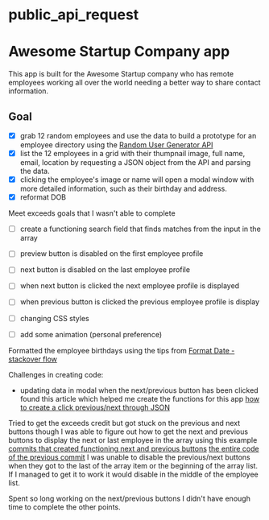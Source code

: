 # public_api_request

# Awesome Startup Company app

This app is built for the Awesome Startup company who has remote employees working all over the world needing a better way to share contact information. 

## Goal 
- [X] grab 12 random employees and use the data to build a prototype for an employee directory using the [Random User Generator API ](https://randomuser.me/)
- [X] list the 12 employees in a grid with their thumpnail image, full name, email, location by requesting a JSON object from the API and parsing the data.
- [X] clicking the employee's image or name will open a modal window with more detailed information, such as their birthday and address.
- [X] reformat DOB 

Meet exceeds goals that I wasn't able to complete 
- [ ] create a functioning search field that finds matches from the input in the array 
- [ ] preview button is disabled on the first employee profile
- [ ] next button is disabled on the last employee profile
- [ ] when next button is clicked the next employee profile is displayed
- [ ] when previous button is clicked the previous employee profile is display
- [ ] changing CSS styles
- [ ] add some animation (personal preference) 


Formatted the employee birthdays using the tips from [Format Date - stackover flow](https://stackoverflow.com/questions/24214319/how-to-format-date-in-javascript-returned-from-ajax-request-to-c-sharp-web-api)

Challenges in creating code: 
- updating data in modal when the next/previous button has been clicked found this article which helped me create the functions for this app [how to create a click previous/next through JSON](https://www.sitepoint.com/community/t/how-to-create-a-click-previous-next-through-a-json-ajax-success-return/222526/3)

Tried to get the exceeds credit but got stuck on the previous and next buttons though I was able to figure out how to get the next and previous buttons to display the next or last employee in the array using this example [commits that created functioning next and previous buttons](https://github.com/JelenaMF/public_api_request/commit/d59763cb4b6ecaa5e25d112a5a052d3368c38fca)
[the entire code of the previous commit](https://github.com/JelenaMF/public_api_request/tree/d59763cb4b6ecaa5e25d112a5a052d3368c38fca) I was unable to disable the previous/next buttons when they got to the last of the array item or the beginning of the array list. If I managed to get it to work it would disable in the middle of the employee list. 

Spent so long working on the next/previous buttons I didn't have enough time to complete the other points. 

